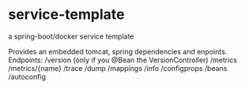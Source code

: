 service-template
================

a spring-boot/docker service template

Provides an embedded tomcat, spring dependencies and enpoints.
Endpoints:
    /version (only if you @Bean the VersionController)
    /metrics
    /metrics/{name}
    /trace
    /dump
    /mappings
    /info
    /configprops
    /beans
    /autoconfig
